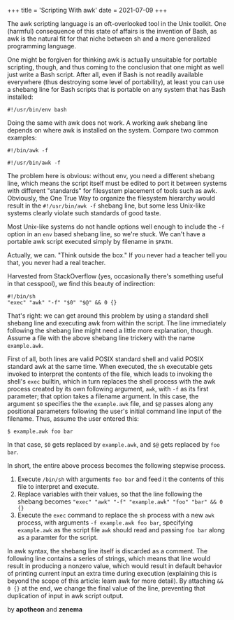 +++
title = 'Scripting With awk'
date = 2021-07-09
+++

The awk scripting language is an oft-overlooked tool in the Unix toolkit.  One (harmful) consequence of this state of affairs is the invention of Bash, as awk is the natural fit for that niche between sh and a more generalized programming language.

One might be forgiven for thinking awk is actually unsuitable for portable scripting, though, and thus coming to the conclusion that one might as well just write a Bash script.  After all, even if Bash is not readily available everywhere (thus destroying some level of portability), at least you can use a shebang line for Bash scripts that is portable on any system that has Bash installed:

    #!/usr/bin/env bash

Doing the same with awk does not work.  A working awk shebang line depends on where awk is installed on the system.  Compare two common examples:

    #!/bin/awk -f

    #!/usr/bin/awk -f

The problem here is obvious: without env, you need a different shebang line, which means the script itself must be edited to port it between systems with different "standards" for filesystem placement of tools such as awk.  Obviously, the One True Way to organize the filesystem hierarchy would result in the `#!/usr/bin/awk -f` shebang line, but some less Unix-like systems clearly violate such standards of good taste.

Most Unix-like systems do not handle options well enough to include the `-f` option in an `env` based shebang line, so we're stuck.  We can't have a portable awk script executed simply by filename in `$PATH`.

Actually, we can.  "Think outside the box."  If you never had a teacher tell you that, you never had a real teacher.

Harvested from StackOverflow (yes, occasionally there's something useful in that cesspool), we find this beauty of indirection:

    #!/bin/sh
    "exec" "awk" "-f" "$0" "$@" && 0 {}

That's right: we can get around this problem by using a standard shell shebang line and executing awk from within the script.  The line immediately following the shebang line might need a little more explanation, though.  Assume a file with the above shebang line trickery with the name `example.awk`.

First of all, both lines are valid POSIX standard shell and valid POSIX standard awk at the same time.  When executed, the `sh` executable gets invoked to interpret the contents of the file, which leads to invoking the shell's `exec` builtin, which in turn replaces the shell process with the awk process created by its own following argument, `awk`, with `-f` as its first parameter; that option takes a filename argument.  In this case, the argument `$0` specifies the the `example.awk` file, and `$@` passes along any positional parameters following the user's initial command line input of the filename.  Thus, assume the user entered this:

    $ example.awk foo bar

In that case, `$0` gets replaced by `example.awk`, and `$@` gets replaced by `foo bar`.

In short, the entire above process becomes the following stepwise process.

1. Execute `/bin/sh` with arguments `foo bar` and feed it the contents of this file to interpret and execute.
2. Replace variables with their values, so that the line following the shebang becomes `"exec" "awk" "-f" "example.awk" "foo" "bar" && 0 {}`
2. Execute the `exec` command to replace the `sh` process with a new `awk` process, with arguments `-f example.awk foo bar`, specifying `example.awk` as the script file `awk` should read and passing `foo bar` along as a paramter for the script.

In awk syntax, the shebang line itself is discarded as a comment.  The following line contains a series of strings, which means that line would result in producing a nonzero value, which would result in default behavior of printing current input an extra time during execution (explaining this is beyond the scope of this article: learn awk for more detail).  By attaching `&& 0 {}` at the end, we change the final value of the line, preventing that duplication of input in awk script output.

<p class="subtitle signature">by <strong>apotheon</strong> and <strong>zenema</strong</p>
